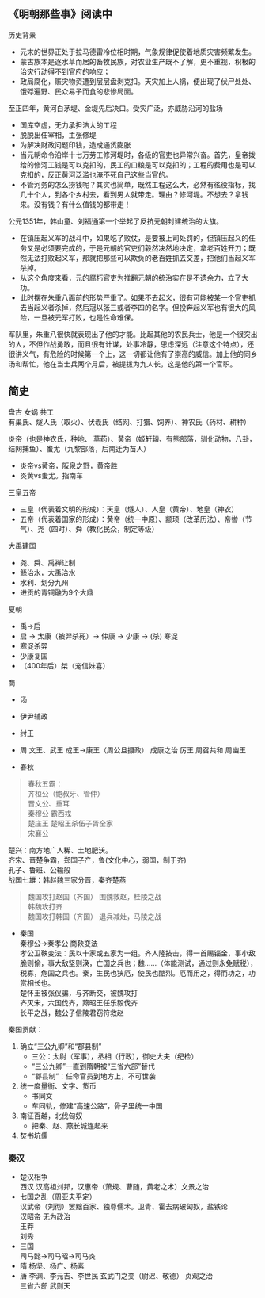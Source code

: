 
## 《明朝那些事》阅读中

历史背景
- 元末的世界正处于拉马德雷冷位相时期，气象规律促使着地质灾害频繁发生。
- 蒙古族本是逐水草而居的畜牧民族，对农业生产既不了解，更不重视，积极的治灾行动得不到官府的响应；
- 政局腐化，赈灾物资遭到层层盘剥克扣。天灾加上人祸，便出现了伏尸处处、饿殍遍野、民众易子而食的悲惨局面。


至正四年，黄河白茅堤、金堤先后决口。受灾广泛，亦威胁沿河的盐场
- 国库空虚，无力承担浩大的工程
- 脱脱出任宰相，主张修堤
- 为解决财政问题印钱，造成通货膨胀
- 当元朝命令沿岸十七万劳工修河堤时，各级的官吏也异常兴奋。首先，皇帝拨给的修河工钱是可以克扣的，民工的口粮是可以克扣的；工程的费用也是可以克扣的，反正黄河泛滥也淹不死自己这些当官的。
- 不管河务的怎么捞钱呢？其实也简单，既然工程这么大，必然有徭役指标，找几十个人，到各个乡村去，看到男人就带走。理由？修河堤。不想去？拿钱来。没有钱？有什么值钱的都带走！


公元1351年，韩山童、刘福通第一个举起了反抗元朝封建统治的大旗。
- 在镇压起义军的战斗中，如果吃了败仗，是要被上司处罚的，但镇压起义的任务又是必须要完成的，于是元朝的官吏们毅然决然地决定，拿老百姓开刀；既然无法打败起义军，那就把那些可以欺负的老百姓抓去交差，把他们当起义军杀掉。
- 从这个角度来看，元的腐朽官吏为推翻元朝的统治实在是不遗余力，立了大功。
- 此时摆在朱重八面前的形势严重了。如果不去起义，很有可能被某一个官吏抓去当起义者杀掉，然后冠以张三或者李四的名字。但投奔起义军也有很大的风险，一旦被元军打败，也是性命难保。


军队里，朱重八很快就表现出了他的才能。比起其他的农民兵士，他是一个很突出的人，不但作战勇敢，而且很有计谋，处事冷静，思虑深远（注意这个特点），还很讲义气，有危险的时候第一个上，这一切都让他有了崇高的威信。加上他的同乡汤和帮忙，他在当士兵两个月后，被提拔为九人长，这是他的第一个官职。
 








## 简史
盘古 女娲 共工  
有巢氏、燧人氏（取火）、伏羲氏（结网、打猎、饲养）、神农氏（药材、耕种）  

炎帝（也是神农氏，种地、 草药）、黄帝（姬轩辕、有熊部落，驯化动物，八卦，结网捕鱼）、蚩尤（九黎部落，后南迁为苗人）  
- 炎帝vs黄帝，阪泉之野，黄帝胜
- 炎黄vs蚩尤。指南车

三皇五帝
- 三皇（代表着文明的形成）：天皇（燧人）、人皇（黄帝）、地皇（神农）
- 五帝（代表着国家的形成）：黄帝（统一中原）、颛顼（改革历法）、帝喾（节气）、尧（四时）、舜（教化民众，制定等级）


大禹建国
- 尧、舜、禹禅让制
- 鲧治水，大禹治水
- 水利、划分九州
- 进贡的青铜融为9个大鼎

夏朝
- 禹→启  
- 启 -> 太康（被羿杀死）-> 仲康 -> 少康 -> (杀) 寒浞
- 寒浞杀羿
- 少康复国
- （400年后）桀（宠信妹喜）  


商
- 汤
- 伊尹辅政
- 纣王

- 周  文王、武王 成王→康王（周公旦摄政）    成康之治
 厉王                                                周召共和
周幽王
- 春秋


>春秋五霸：  
齐桓公（鲍叔牙、管仲）  
晋文公、重耳  
秦穆公    霸西戎  
楚庄王    楚昭王杀伍子胥全家  
宋襄公  

楚兴：南方地广人稀、土地肥沃。  
齐宋、晋楚争霸，郑国子产，鲁(文化中心，弱国，制于齐)  
孔子、鲁班、公输般  
战国七雄：韩赵魏三家分晋，秦齐楚燕  

>魏国攻打赵国（齐国）  围魏救赵，桂陵之战  
韩魏攻打齐  
魏国攻打韩国（齐国）  退兵减灶，马陵之战  

- 秦国  
秦穆公→秦孝公   商鞅变法  
孝公卫鞅变法：民以十家或五家为一组。齐人隆技击，得一首赐锱金，事小敌脆则偷，事大敌坚则涣，亡国之兵也；魏……（体能测试，通过则永免赋税），税寡，危国之兵也。秦，生民也狭厄，使民也酷烈。厄而用之，得而功之，功赏相长也。  
楚怀王被张仪骗，与齐断交，被魏攻打  
齐灭宋，六国伐齐，燕昭王任乐毅伐齐  
长平之战，魏公子信陵君窃符救赵  

秦国贡献：
1. 确立“三公九卿”和“郡县制”
    - 三公：太尉（军事），丞相（行政），御史大夫（纪检）
    - “三公九卿”一直到隋朝被“三省六部”替代
    - “郡县制”：任命官员到地方上，不可世袭
2. 统一度量衡、文字、货币  
    - 书同文
    - 车同轨，修建“高速公路”，骨子里统一中国
3. 南征百越，北伐匈奴
    - 把秦、赵、燕长城连起来
4. 焚书坑儒



### 秦汉
- 楚汉相争  
西汉    汉高祖刘邦，汉惠帝（萧规、曹随，黄老之术）文景之治
- 七国之乱（周亚夫平定）  
汉武帝（刘彻）罢黜百家、独尊儒术。卫青、霍去病破匈奴，盐铁论  
汉昭帝    无为政治  
王莽  
刘秀  
- 三国  
司马懿→司马昭→司马炎  
- 隋    杨坚、杨广、杨素  
- 唐    李渊、李元吉、李世民  玄武门之变（尉迟、敬德）    贞观之治  
三省六部    武则天  
